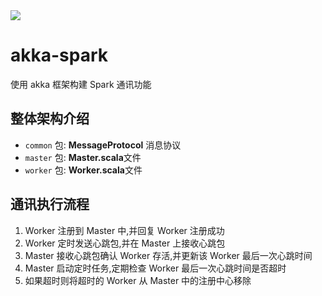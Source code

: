 <a align="center" href="https://github.com/ChongYanOvO/akka-spark">
<img src="https://github-readme-streak-stats.herokuapp.com?user=ChongyanOvO&hide_border=true&locale=zh_Hans&date_format=M%20j%5B%2C%20Y%5D&mode=weekly](https://git.io/streak-stats)" />
</a>

# akka-spark
使用 akka 框架构建 Spark 通讯功能

## 整体架构介绍
- `common` 包: **MessageProtocol** 消息协议
- `master` 包: **Master.scala**文件
- `worker` 包: **Worker.scala**文件

## 通讯执行流程
1. Worker 注册到 Master 中,并回复 Worker 注册成功
2. Worker 定时发送心跳包,并在 Master 上接收心跳包
3. Master 接收心跳包确认 Worker 存活,并更新该 Worker 最后一次心跳时间
4. Master 启动定时任务,定期检查 Worker 最后一次心跳时间是否超时
5. 如果超时则将超时的 Worker 从 Master 中的注册中心移除
